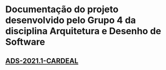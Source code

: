 # Documentação do projeto desenvolvido pelo Grupo 4 da disciplina Arquitetura e Desenho de Software
## [ADS-2021.1-CARDEAL](https://unbarqdsw2021-1.github.io/2021.1_G04_Cardeal/)

